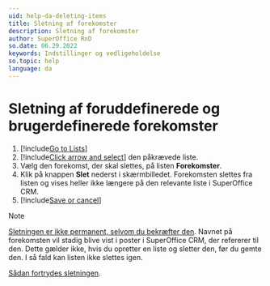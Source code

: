 ```yaml
---
uid: help-da-deleting-items
title: Sletning af forekomster
description: Sletning af forekomster
author: SuperOffice RnD
so.date: 06.29.2022
keywords: Indstillinger og vedligeholdelse
so.topic: help
language: da
---
```


# Sletning af foruddefinerede og brugerdefinerede forekomster

1. [!include[Go to Lists](includes/goto-lists.md)]
2. [!include[Click arrow and select](includes/expand-list.md)] den påkrævede liste.
3. Vælg den forekomst, der skal slettes, på listen **Forekomster**.
4. Klik på knappen **Slet** nederst i skærmbilledet. Forekomsten slettes fra listen og vises heller ikke længere på den relevante liste i SuperOffice CRM.
5. [!include[Save or cancel](includes/save-or-cancel.md)]

> [!NOTE]
> [Sletningen er ikke permanent, selvom du bekræfter den][1]. Navnet på forekomsten vil stadig blive vist i poster i SuperOffice CRM, der refererer til den. Dette gælder ikke, hvis du opretter en liste og sletter den, før du gemte den. I så fald kan listen ikke slettes igen.
>
> [Sådan fortrydes sletningen][1].

<!-- Referenced links -->
[1]: organize/deleted-items-and-headings.md

<!-- Referenced images -->
